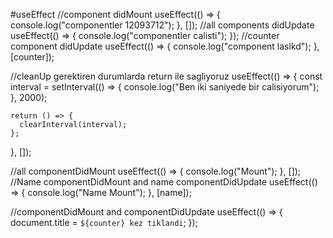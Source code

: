 #useEffect
//component didMount
useEffect(() => {
console.log("componentler 12093712");
}, []);
//all components didUpdate
useEffect(() => {
console.log("componentler calisti");
});
//counter component didUpdate
useEffect(() => {
console.log("component laslkd");
}, [counter]);

//cleanUp gerektiren durumlarda return ile sagliyoruz
useEffect(() => {
const interval = setInterval(() => {
console.log("Ben iki saniyede bir calisiyorum");
}, 2000);

    return () => {
      clearInterval(interval);
    };

}, []);

//all componentDidMount
useEffect(() => {
console.log("Mount");
}, []);
//Name componentDidMount and name componentDidUpdate
useEffect(() => {
console.log("Name Mount");
}, [name]);

//componentDidMount and componentDidUpdate
useEffect(() => {
document.title = `${counter} kez tiklandi`;
});
